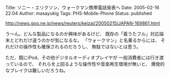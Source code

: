 Title: ソニー・エリクソン、ウォークマン携帯電話発表へ
Date: 2005-02-16 22:04
Author: masayukig
Tags: PHS-Mobile-Phone
Status: published

<http://news.goo.ne.jp/news/reuters/keizai/20050215/JAPAN-169861.html>

う〜ん。どんな製品になるのか興味があるけど、
既存の「着うたフル」対応端末とどれだけ違うのかが気になるな。
「ウォークマン」と名乗るからには、
それだけの操作性も確保されるのだろうし、
無駄ではないとは思う。

ただ、既にiPod、その他デジタルオーディオプレイヤが
一般消費者には行き渡っているので、
それらを上回るような操作性や音楽再生環境が無いと、
爆発的なブレイクは難しいだろうね。
